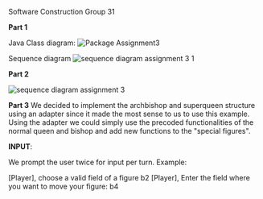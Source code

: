 Software Construction
Group 31

**Part 1**

Java Class diagram:
![Package Assignment3](https://user-images.githubusercontent.com/45588658/68379640-8ba2ca80-014e-11ea-9625-aa333dd1cbe2.png)

Sequence diagram
![sequence diagram assignment 3 1](https://user-images.githubusercontent.com/45588658/68469048-a2622380-0219-11ea-83ad-603464bff1f1.png)


**Part 2**

![sequence diagram assignment 3](https://user-images.githubusercontent.com/45588658/68402967-7c3a7600-017c-11ea-8294-d08d16e087c7.png)

**Part 3**
We decided to implement the archbishop and superqueen structure using an adapter since it made the most sense to us to use this example. Using the adapter we could simply use the precoded functionalities of the normal queen and bishop and add new functions to the "special figures".

**INPUT**:

We prompt the user twice for input per turn. Example:

[Player], choose a valid field of a figure 
b2
[Player], Enter the field where you want to move your figure: 
b4


